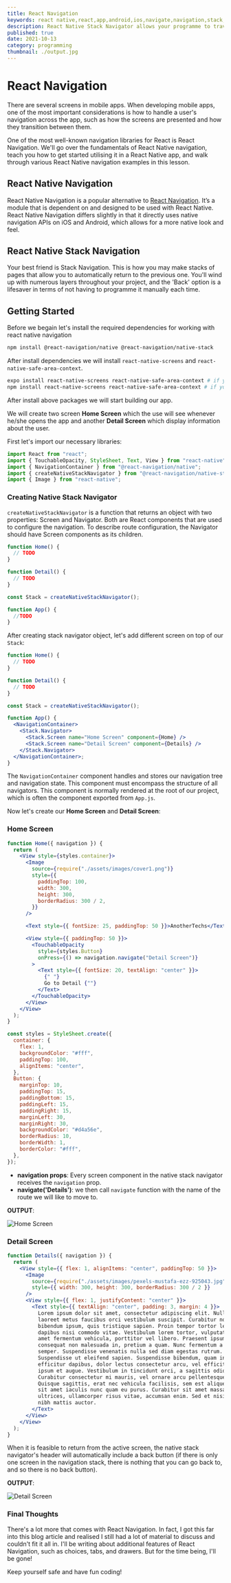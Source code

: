 ```yaml
---
title: React Navigation
keywords: react native,react,app,android,ios,navigate,navigation,stack,example,code,screen
description: React Native Stack Navigator allows your programme to traverse between screens by stacking them
published: true
date: 2021-10-13
category: programming
thumbnail: ./output.jpg
---
```


# React Navigation

There are several screens in mobile apps. When developing mobile apps, one of the most important considerations is how to handle a user's navigation across the app, such as how the screens are presented and how they transition between them.

One of the most well-known navigation libraries for React is React Navigation. We'll go over the fundamentals of React Native navigation, teach you how to get started utilising it in a React Native app, and walk through various React Native navigation examples in this lesson.

## React Native Navigation

React Native Navigation is a popular alternative to [React Navigation](https://reactnavigation.org/). It’s a module that is dependent on and designed to be used with React Native. React Native Navigation differs slightly in that it directly uses native navigation APIs on iOS and Android, which allows for a more native look and feel.

## React Native Stack Navigation

Your best friend is Stack Navigation. This is how you may make stacks of pages that allow you to automatically return to the previous one. You'll wind up with numerous layers throughout your project, and the 'Back' option is a lifesaver in terms of not having to programme it manually each time.

## Getting Started

Before we begain let's install the required dependencies for working with react native navigation

```bash
npm install @react-navigation/native @react-navigation/native-stack
```

After install dependencies we will install `react-native-screens` and `react-native-safe-area-context`.

```bash
expo install react-native-screens react-native-safe-area-context # if you  are using expo client
npm install react-native-screens react-native-safe-area-context # if you are using react-native directly
```

After install above packages we will start building our app.

We will create two screen **Home Screen** which the use will see whenever he/she opens the app and another **Detail Screen** which display information about the user.

First let's import our necessary libraries:

```jsx
import React from "react";
import { TouchableOpacity, StyleSheet, Text, View } from "react-native";
import { NavigationContainer } from "@react-navigation/native";
import { createNativeStackNavigator } from "@react-navigation/native-stack";
import { Image } from "react-native";
```

### Creating Native Stack Navigator

`createNativeStackNavigator` is a function that returns an object with two properties: Screen and Navigator. Both are React components that are used to configure the navigation. To describe route configuration, the Navigator should have Screen components as its children.

```jsx
function Home() {
  // TODO
}

function Detail() {
  // TODO
}

const Stack = createNativeStackNavigator();

function App() {
  //TODO
}
```

After creating stack navigator object, let's add different screen on top of our `Stack`:

```jsx
function Home() {
  // TODO
}

function Detail() {
  // TODO
}

const Stack = createNativeStackNavigator();

function App() {
  <NavigationContainer>
    <Stack.Navigator>
      <Stack.Screen name="Home Screen" component={Home} />
      <Stack.Screen name="Detail Screen" component={Details} />
    </Stack.Navigator>
  </NavigationContainer>;
}
```

The `NavigationContainer` component handles and stores our navigation tree and navigation state. This component must encompass the structure of all navigators. This component is normally rendered at the root of our project, which is often the component exported from `App.js`.

Now let's create our **Home Screen** and **Detail Screen**:

### Home Screen

```jsx
function Home({ navigation }) {
  return (
    <View style={styles.container}>
      <Image
        source={require("./assets/images/cover1.png")}
        style={{
          paddingTop: 100,
          width: 300,
          height: 300,
          borderRadius: 300 / 2,
        }}
      />

      <Text style={{ fontSize: 25, paddingTop: 50 }}>AnotherTechs</Text>

      <View style={{ paddingTop: 50 }}>
        <TouchableOpacity
          style={styles.Button}
          onPress={() => navigation.navigate("Detail Screen")}
        >
          <Text style={{ fontSize: 20, textAlign: "center" }}>
            {" "}
            Go to Detail {""}
          </Text>
        </TouchableOpacity>
      </View>
    </View>
  );
}

const styles = StyleSheet.create({
  container: {
    flex: 1,
    backgroundColor: "#fff",
    paddingTop: 100,
    alignItems: "center",
  },
  Button: {
    marginTop: 10,
    paddingTop: 15,
    paddingBottom: 15,
    paddingLeft: 15,
    paddingRight: 15,
    marginLeft: 30,
    marginRight: 30,
    backgroundColor: "#d4a56e",
    borderRadius: 10,
    borderWidth: 1,
    borderColor: "#fff",
  },
});
```

- **navigation props**: Every screen component in the native stack navigator receives the `navigation` prop.
- **navigate('Details')**: we then call `navigate` function with the name of the route we will like to move to.

**OUTPUT**:

![Home Screen](./home-screen.webp)

### Detail Screen

```jsx
function Details({ navigation }) {
  return (
    <View style={{ flex: 1, alignItems: "center", paddingTop: 50 }}>
      <Image
        source={require("./assets/images/pexels-mustafa-ezz-925043.jpg")}
        style={{ width: 300, height: 300, borderRadius: 300 / 2 }}
      />
      <View style={{ flex: 1, justifyContent: "center" }}>
        <Text style={{ textAlign: "center", padding: 3, margin: 4 }}>
          Lorem ipsum dolor sit amet, consectetur adipiscing elit. Nullam
          laoreet metus faucibus orci vestibulum suscipit. Curabitur non
          bibendum ipsum, quis tristique sapien. Proin tempor tortor lectus, id
          dapibus nisi commodo vitae. Vestibulum lorem tortor, vulputate sit
          amet fermentum vehicula, porttitor vel libero. Praesent ipsum turpis,
          consequat non malesuada in, pretium a quam. Nunc fermentum a dolor in
          semper. Suspendisse venenatis nulla sed diam egestas rutrum.
          Suspendisse ut eleifend sapien. Suspendisse bibendum, quam in
          efficitur dapibus, dolor lectus consectetur arcu, vel efficitur sapien
          ipsum et augue. Vestibulum in tincidunt orci, a sagittis odio.
          Curabitur consectetur mi mauris, vel ornare arcu pellentesque vel.
          Quisque sagittis, erat nec vehicula facilisis, sem est aliquet dolor,
          sit amet iaculis nunc quam eu purus. Curabitur sit amet massa
          ultrices, ullamcorper risus vitae, accumsan enim. Sed et nisi eget
          nibh mattis auctor.
        </Text>
      </View>
    </View>
  );
}
```

When it is feasible to return from the active screen, the native stack navigator's header will automatically include a back button (if there is only one screen in the navigation stack, there is nothing that you can go back to, and so there is no back button).

**OUTPUT**:

![Detail Screen](./detail-screen.webp)

### Final Thoughts

There's a lot more that comes with React Navigation. In fact, I got this far into this blog article and realised I still had a lot of material to discuss and couldn't fit it all in. I'll be writing about additional features of React Navigation, such as choices, tabs, and drawers. But for the time being, I'll be gone!

Keep yourself safe and have fun coding!
